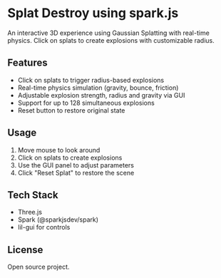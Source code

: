 # Splat Destroy using spark.js

An interactive 3D experience using Gaussian Splatting with real-time physics. Click on splats to create explosions with customizable radius.

## Features

- Click on splats to trigger radius-based explosions
- Real-time physics simulation (gravity, bounce, friction)
- Adjustable explosion strength, radius and gravity via GUI
- Support for up to 128 simultaneous explosions
- Reset button to restore original state

## Usage

1. Move mouse to look around
2. Click on splats to create explosions
3. Use the GUI panel to adjust parameters
4. Click "Reset Splat" to restore the scene

## Tech Stack

- Three.js
- Spark (@sparkjsdev/spark)
- lil-gui for controls

## License

Open source project.
